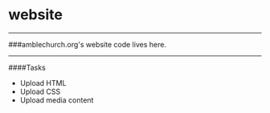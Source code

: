 # website
***
###amblechurch.org's website code lives here. 
***
####Tasks
- Upload HTML
- Upload CSS
- Upload media content
